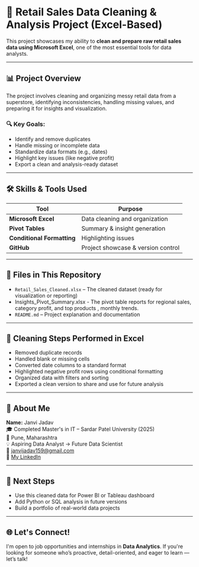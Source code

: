 
# 🧹 Retail Sales Data Cleaning & Analysis Project (Excel-Based)

This project showcases my ability to **clean and prepare raw retail sales data using Microsoft Excel**, one of the most essential tools for data analysts.

---

## 📊 Project Overview

The project involves cleaning and organizing messy retail data from a superstore, identifying inconsistencies, handling missing values, and preparing it for insights and visualization.

### 🔍 Key Goals:
- Identify and remove duplicates
- Handle missing or incomplete data
- Standardize data formats (e.g., dates)
- Highlight key issues (like negative profit)
- Export a clean and analysis-ready dataset

---

## 🛠 Skills & Tools Used

| Tool | Purpose |
|------|---------|
| **Microsoft Excel** | Data cleaning and organization |
| **Pivot Tables** | Summary & insight generation |
| **Conditional Formatting** | Highlighting issues |
| **GitHub** | Project showcase & version control |

---

## 📁 Files in This Repository

- `Retail_Sales_Cleaned.xlsx` – The cleaned dataset (ready for visualization or reporting)
- Insights_Pivot_Summary.xlsx - The pivot table reports for regional sales, category profit, and top products , monthly trends. 
- `README.md` – Project explanation and documentation

---

## 🔧 Cleaning Steps Performed in Excel

- Removed duplicate records
- Handled blank or missing cells
- Converted date columns to a standard format
- Highlighted negative profit rows using conditional formatting
- Organized data with filters and sorting
- Exported a clean version to share and use for future analysis

---

## 💼 About Me

**Name:** Janvi Jadav  
🎓 Completed Master's in IT – Sardar Patel University (2025)  
📍 Pune, Maharashtra  
💡 Aspiring Data Analyst → Future Data Scientist  
📧 janvijadav159@gmail.com  
🔗 [My LinkedIn](https://www.linkedin.com/in/janvi-jadav-6a5a57231)

---

## 📌 Next Steps

- Use this cleaned data for Power BI or Tableau dashboard
- Add Python or SQL analysis in future versions
- Build a portfolio of real-world data projects

---

## 🌐 Let's Connect!

I'm open to job opportunities and internships in **Data Analytics**. If you're looking for someone who’s proactive, detail-oriented, and eager to learn — let’s talk!

